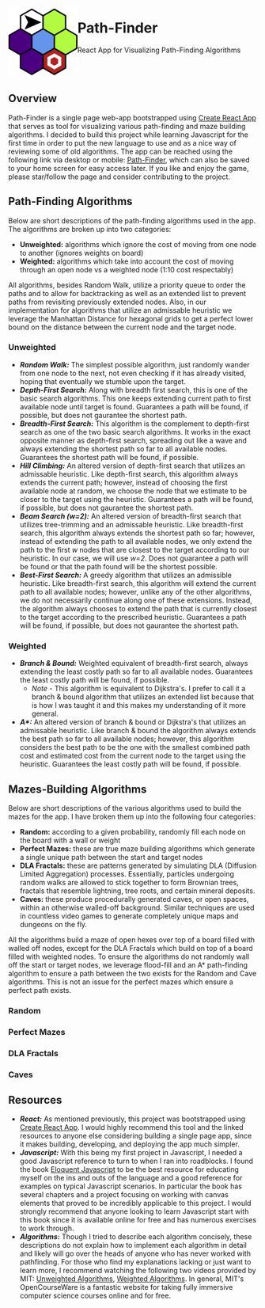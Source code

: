 [<img width=140 heigth=140 align="left" src="/public/android-chrome-192x192.png">](https://youngmg1995.github.io/Path-Finding-App/)

# Path-Finder
React App for Visualizing Path-Finding Algorithms

<br></br>
## Overview
Path-Finder is a single page web-app bootstrapped using [Create React App](https://create-react-app.dev/) that serves as tool for visualizing various path-finding and maze building algorithms. I decided to build this project while learning Javascript for the first time in order to put the new language to use and as a nice way of reviewing some of old algorithms. The app can be reached using the following link via desktop or mobile: [Path-Finder](https://youngmg1995.github.io/Path-Finding-App/), which can also be saved to your home screen for easy access later. If you like and enjoy the game, please star/follow the page and consider contributing to the project.

## Path-Finding Algorithms
Below are short descriptions of the path-finding algorithms used in the app. The algorithms are broken up into two categories: 

  - __Unweighted:__ algorithms which ignore the cost of moving from one node to another (ignores weights on board)
  - __Weighted:__ algorithms which take into account the cost of moving through an open node vs a weighted node (1:10 cost respectably)

All algorithms, besides Random Walk,  utilize a priority queue to order the paths and to allow for backtracking as well as an extended list to prevent paths from revisiting previously extended nodes. Also, in our implementation for algorithms that utilize an admissable heuristic we leverage the Manhattan Distance for hexagonal grids to get a perfect lower bound on the distance between the current node and the target node.

### Unweighted
  - __*Random Walk:*__ The simplest possible algorithm, just randomly wander from one node to the next, not even checking if it has already visited, hoping that eventually we stumble upon the target.
  - __*Depth-First Search:*__ Along with breadth first search, this is one of the basic search algorithms. This one keeps extending current path to first available node until target is found. Guarantees a path will be found, if possible, but does not gaurantee the shortest path.
  - __*Breadth-First Search:*__ This algorithm is the complement to depth-first search as one of the two basic search algorithms. It works in the exact opposite manner as depth-first search, spreading out like a wave and always extending the shortest path so far to all available nodes. Guarantees the shortest path will be found, if possible.
  - __*Hill Climbing:*__ An altered version of depth-first search that utilizes an admissable heuristic. Like depth-first search, this algorithm always extends the current path; however, instead of choosing the first available node at random, we choose the node that we estimate to be closer to the target using the heuristic. Guarantees a path will be found, if possible, but does not gaurantee the shortest path.
  - __*Beam Search (w=2):*__ An altered version of breadth-first search that utilizes tree-trimming and an admissable heuristic. Like breadth-first search, this algorithm always extends the shortest path so far; however, instead of extending the path to all available nodes, we only extend the path to the first *w* nodes that are closest to the target according to our heuristic. In our case, we will use *w=2*. Does not guarantee a path will be found or that the path found will be the shortest possible.
  - __*Best-First Search:*__ A greedy algorithm that utilizes an admissible heuristic. Like breadth-first search, this algorithm will extend the current path to all available nodes; however, unlike any of the other algorithms, we do not necessarily continue along one of these extensions. Instead, the algorithm always chooses to extend the path that is currently closest to the target according to the prescribed heuristic. Guarantees a path will be found, if possible, but does not gaurantee the shortest path.

### Weighted
  - __*Branch & Bound:*__ Weighted equivalent of breadth-first search, always extending the least costly path so far to all available nodes. Guarantees the least costly path will be found, if possible.
    - *Note* - This algorithm is equivalent to Dijkstra's. I prefer to call it a branch & bound algorithm that utilizes an extended list because that is how I was taught it and this makes my understanding of it more general.
  - __*A\*:*__ An altered version of branch & bound or Dijkstra's that utilizes an admissable heuristic. Like branch & bound the algorithm always extends the best path so far to all available nodes; however, this algorithm considers the best path to be the one with the smallest combined path cost and estimated cost from the current node to the target using the heuristic. Guarantees the least costly path will be found, if possible.

## Mazes-Building Algorithms
Below are short descriptions of the various algorithms used to build the mazes for the app. I have broken them up into the following four categories:

  - __Random:__ according to a given probability, randomly fill each node on the board with a wall or weight
  - __Perfect Mazes:__ these are true maze building algorithms which generate a single unique path between the start and target nodes
  - __DLA Fractals:__ these are patterns generated by simulating DLA (Diffusion Limited Aggregation) processes. Essentially, particles undergoing random walks are allowed to stick together to form Brownian trees, fractals that resemble lightning, tree roots, and certain mineral deposits.
  - __Caves:__ these produce procedurally generated caves, or open spaces, within an otherwise walled-off background. Similar techniques are used in countless video games to generate completely unique maps and dungeons on the fly.

All the algorithms build a maze of open hexes over top of a board filled with walled off nodes, except for the DLA Fractals which build on top of a board filled with weighted nodes. To ensure the algorithms do not randomly wall off the start or target nodes, we leverage flood-fill and an A* path-finding algorithm to ensure a path between the two exists for the Random and Cave algorithms. This is not an issue for the perfect mazes which ensure a perfect path exists.

### Random

### Perfect Mazes

### DLA Fractals

### Caves
  
## Resources
  - __*React:*__ As mentioned previously, this project was bootstrapped using [Create React App](https://create-react-app.dev/). I would highly recommend this tool and the linked resources to anyone else considering building a single page app, since it makes building, developing, and deploying the app much simpler.
  - __*Javascript:*__ With this being my first project in Javascript, I needed a good Javascript reference to turn to when I ran into roadblocks. I found the book [Eloquent Javascript](https://eloquentjavascript.net/) to be the best resource for educating myself on the ins and outs of the language and a good reference for examples on typical Javascript scenarios. In particular the book has several chapters and a project focusing on working with canvas elements that proved to be incredibly applicable to this project. I would strongly recommend that anyone looking to learn Javascript start with this book since it is available online for free and has numerous exercises to work through.
  - __*Algorithms:*__ Though I tried to describe each algorithm concisely, these descriptions do not explain how to implement each algorithm in detail and likely will go over the heads of anyone who has never worked with pathfinding. For those who find my explanations lacking or just want to learn more, I recommend watching the following two videos provided by MIT: [Unweighted Algorithms](https://www.youtube.com/watch?v=j1H3jAAGlEA), [Weighted Algorithms](https://www.youtube.com/watch?v=gGQ-vAmdAOI&t=1394s). In general, MIT's OpenCourseWare is a fantastic website for taking fully immersive computer science courses online and for free.

